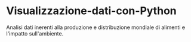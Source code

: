 # Visualizzazione-dati-con-Python

Analisi dati inerenti alla produzione e distribuzione mondiale di alimenti e l'impatto sull'ambiente.
